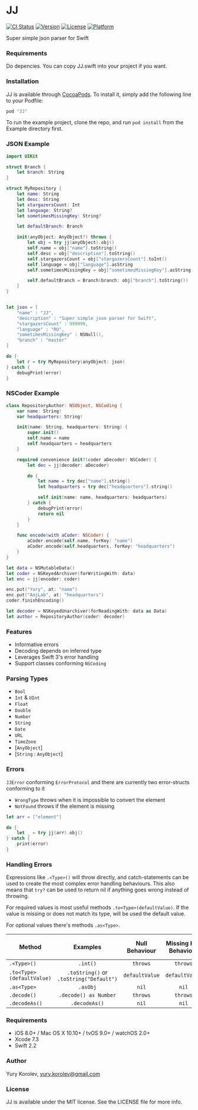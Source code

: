 # JJ

[![CI Status](http://img.shields.io/travis/anjlab/JJ.svg?style=flat)](https://travis-ci.org/anjlab/JJ)
[![Version](https://img.shields.io/cocoapods/v/JJ.svg?style=flat)](http://cocoapods.org/pods/JJ)
[![License](https://img.shields.io/cocoapods/l/JJ.svg?style=flat)](http://cocoapods.org/pods/JJ)
[![Platform](https://img.shields.io/cocoapods/p/JJ.svg?style=flat)](http://cocoapods.org/pods/JJ)

Super simple json parser for Swift

### Requirements

Do depencies. You can copy JJ.swift into your project if you want.

### Installation

JJ is available through [CocoaPods](http://cocoapods.org). To install
it, simply add the following line to your Podfile:

```ruby
pod "JJ"
```

To run the example project, clone the repo, and run `pod install` from the Example directory first.

### JSON Example
```swift
import UIKit

struct Branch {
    let branch: String
}

struct MyRepository {
    let name: String
    let desc: String
    let stargazersCount: Int
    let language: String?
    let sometimesMissingKey: String?

    let defaultBranch: Branch

    init(anyObject: AnyObject?) throws {
        let obj = try jj(anyObject).obj()
        self.name = obj["name"].toString()
        self.desc = obj["description"].toString()
        self.stargazersCount = obj["stargazersCount"].toInt()
        self.language = obj["language"].asString
        self.sometimesMissingKey = obj["sometimesMissingKey"].asString

        self.defaultBranch = Branch(branch: obj["branch"].toString())
    }
}


let json = [
    "name" : "JJ",
    "description" : "Super simple json parser for Swift",
    "stargazersCount" : 999999,
    "language" : "RU",
    "sometimesMissingKey" : NSNull(),
    "branch" : "master"
]

do {
    let r = try MyRepository(anyObject: json)
} catch {
    debugPrint(error)
}
```
### NSCoder Example
```swift
class RepositoryAuthor: NSObject, NSCoding {
    var name: String!
    var headquarters: String!

    init(name: String, headquarters: String) {
        super.init()
        self.name = name
        self.headquarters = headquarters
    }

    required convenience init?(coder aDecoder: NSCoder) {
        let dec = jj(decoder: aDecoder)

        do {
            let name = try dec["name"].string()
            let headquarters = try dec["headquarters"].string()

            self.init(name: name, headquarters: headquarters)
        } catch {
            debugPrint(error)
            return nil
        }
    }

    func encode(with aCoder: NSCoder) {
        aCoder.encode(self.name, forKey: "name")
        aCoder.encode(self.headquarters, forKey: "headquarters")
    }
}

let data = NSMutableData()
let coder = NSKeyedArchiver(forWritingWith: data)
let enc = jj(encoder: coder)

enc.put("Yury", at: "name")
enc.put("AnjLab", at: "headquarters")
coder.finishEncoding()

let decoder = NSKeyedUnarchiver(forReadingWith: data as Data)
let author = RepositoryAuthor(coder: decoder)
```
### Features
- Informative errors
- Decoding depends on inferred type
- Leverages Swift 3's error handling
- Support classes conforming ```NSCoding```

### Parsing Types
- ```Bool```
- ```Int``` & ```UInt```
- ```Float```
- ```Double```
- ```Number```
- ```String```
- ```Date```
- ```URL```
- ```TimeZone```
- [```AnyObject```]
- [```String``` : ```AnyObject```]

### Errors
```JJError``` conforming ```ErrorProtocol``` and there are currently two error-structs conforming to it
- ```WrongType``` throws when it is impossible to convert the element
- ```NotFound``` throws if the element is missing
```swift
let arr = ["element"]

do {
    let _ = try jj(arr).obj()
} catch {
    print(error)
}
```
### Handling Errors
Expressions like ```.<Type>()``` will throw directly, and catch-statements can be used to create the most complex error handling behaviours. This also means that ```try?``` can be used to return nil if anything goes wrong instead of throwing.

For required values is most useful methods ```.to<Type>(defaultValue)```. If the value is missing or does not match its type, will be used the default value.

For optional values there's methods ```.as<Type>```.

| Method | Examples | Null Behaviour | Missing Key Behaviour | Type Mismatch Behaviour |
| --- | :---: | :---: | :---: | :---: |
| `.<Type>()` | `.int()` | `throws` | `throws` | `throws` |
| `.to<Type>(defaultValue)` | `.toString()` or `.toString("Default")` | `defaultValue` | `defaultValue` | `defaultValue` |
| `.as<Type>` | `.asObj` | `nil` | `nil` | `nil` |
| `.decode()` | `.decode() as Number` | `throws` | `throws` | `throws` |
| `.decodeAs()` | `.decodeAs()` | `nil` | `nil` | `nil` |

### Requirements
- iOS 8.0+ / Mac OS X 10.10+ / tvOS 9.0+ / watchOS 2.0+
- Xcode 7.3
- Swift 2.2

### Author

Yury Korolev, yury.korolev@gmail.com

### License

JJ is available under the MIT license. See the LICENSE file for more info.
